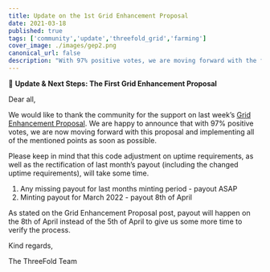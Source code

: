 ```yaml
---
title: Update on the 1st Grid Enhancement Proposal
date: 2021-03-18
published: true
tags: ['community','update','threefold_grid','farming']
cover_image: ./images/gep2.png
canonical_url: false
description: "With 97% positive votes, we are moving forward with the first Grid Enhancement Proposal. Here's what it means."
---
```


🚨 **Update & Next Steps: The First Grid Enhancement Proposal**

Dear all,

We would like to thank the community for the support on last week’s [Grid Enhancement Proposal](https://forum.threefold.io/t/upgrade-proposal-for-minting-code-v3-2/2447). We are happy to announce that with 97% positive votes, we are now moving forward with this proposal and implementing all of the mentioned points as soon as possible.

Please keep in mind that this code adjustment on uptime requirements, as well as the rectification of last month’s payout (including the changed uptime requirements), will take some time.

1. Any missing payout for last months minting period - payout ASAP
2. Minting payout for March 2022 - payout 8th of April

As stated on the Grid Enhancement Proposal post, payout will happen on the 8th of April instead of the 5th of April to give us some more time to verify the process.

Kind regards,

The ThreeFold Team
